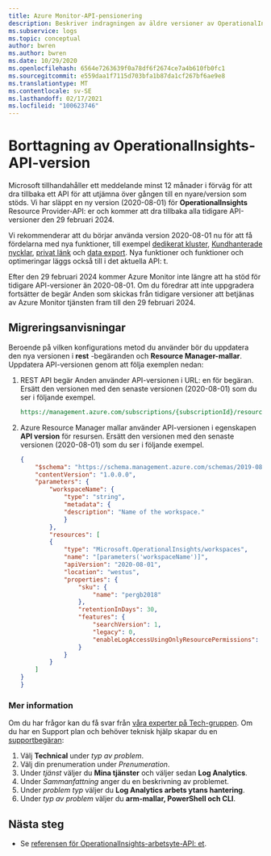 ```yaml
---
title: Azure Monitor-API-pensionering
description: Beskriver indragningen av äldre versioner av OperationalInsights Resource Provider API.
ms.subservice: logs
ms.topic: conceptual
author: bwren
ms.author: bwren
ms.date: 10/29/2020
ms.openlocfilehash: 6564e7263639f0a78df6f2674ce7a4b610fb0fc1
ms.sourcegitcommit: e559daa1f7115d703bfa1b87da1cf267bf6ae9e8
ms.translationtype: MT
ms.contentlocale: sv-SE
ms.lasthandoff: 02/17/2021
ms.locfileid: "100623746"
---
```

# <a name="operationalinsights-api-version-retirement"></a>Borttagning av OperationalInsights-API-version
Microsoft tillhandahåller ett meddelande minst 12 månader i förväg för att dra tillbaka ett API för att utjämna över gången till en nyare/version som stöds. Vi har släppt en ny version (2020-08-01) för **OperationalInsights** Resource Provider-API: er och kommer att dra tillbaka alla tidigare API-versioner den 29 februari 2024.

Vi rekommenderar att du börjar använda version 2020-08-01 nu för att få fördelarna med nya funktioner, till exempel [dedikerat kluster](../log-query/logs-dedicated-clusters.md), [Kundhanterade nycklar](../logs/customer-managed-keys.md), [privat länk](./private-link-security.md) och [data export](./logs-data-export.md). Nya funktioner och funktioner och optimeringar läggs också till i det aktuella API: t.

Efter den 29 februari 2024 kommer Azure Monitor inte längre att ha stöd för tidigare API-versioner än 2020-08-01. Om du föredrar att inte uppgradera fortsätter de begär Anden som skickas från tidigare versioner att betjänas av Azure Monitor tjänsten fram till den 29 februari 2024.

## <a name="migration-steps"></a>Migreringsanvisningar
Beroende på vilken konfigurations metod du använder bör du uppdatera den nya versionen i **rest** -begäranden och **Resource Manager-mallar**. Uppdatera API-versionen genom att följa exemplen nedan:

1. REST API begär Anden använder API-versionen i URL: en för begäran. Ersätt den versionen med den senaste versionen (2020-08-01) som du ser i följande exempel.

    ```rest
    https://management.azure.com/subscriptions/{subscriptionId}/resourcegroups/{resourceGroupName}/providers/Microsoft.OperationalInsights/workspaces/{workspaceName}?api-version=2020-08-01
    ```

2. Azure Resource Manager mallar använder API-versionen i egenskapen **API version** för resursen. Ersätt den versionen med den senaste versionen (2020-08-01) som du ser i följande exempel.


    ```json
    {
        "$schema": "https://schema.management.azure.com/schemas/2019-08-01/deploymentTemplate.json#",
        "contentVersion": "1.0.0.0",
        "parameters": {
            "workspaceName": {
                "type": "string",
                "metadata": {
                "description": "Name of the workspace."
                }
            },
            "resources": [
            {
                "type": "Microsoft.OperationalInsights/workspaces",
                "name": "[parameters('workspaceName')]",
                "apiVersion": "2020-08-01",
                "location": "westus",
                "properties": {
                    "sku": {
                        "name": "pergb2018"
                    },
                    "retentionInDays": 30,
                    "features": {
                        "searchVersion": 1,
                        "legacy": 0,
                        "enableLogAccessUsingOnlyResourcePermissions": true
                    }
                }
            }
        ]
    }
    }
    ```


### <a name="more-information"></a>Mer information
Om du har frågor kan du få svar från [våra experter på Tech-gruppen]( https://techcommunity.microsoft.com/t5/azure-monitor/bd-p/AzureMonitor). Om du har en Support plan och behöver teknisk hjälp skapar du en [supportbegäran]( https://portal.azure.com/#blade/Microsoft_Azure_Support/HelpAndSupportBlade/newsupportrequest): 
1.  Välj **Technical** under *typ av problem*. 
2.  Välj din prenumeration under *Prenumeration*. 
3.  Under *tjänst* väljer du **Mina tjänster** och väljer sedan **Log Analytics**. 
4.  Under *Sammanfattning* anger du en beskrivning av problemet. 
5.  Under *problem typ* väljer du **Log Analytics arbets ytans hantering**.  
6.  Under *typ av problem* väljer du **arm-mallar, PowerShell och CLI**. 

## <a name="next-steps"></a>Nästa steg

- Se [referensen för OperationalInsights-arbetsyte-API: et](/rest/api/loganalytics/workspaces).